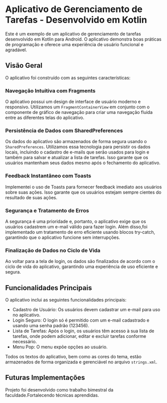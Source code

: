 # Aplicativo de Gerenciamento de Tarefas - Desenvolvido em Kotlin

Este é um exemplo de um aplicativo de gerenciamento de tarefas desenvolvido em Kotlin para Android. O aplicativo demonstra boas práticas de programação e oferece uma experiência de usuário funcional e agradável.

## Visão Geral

O aplicativo foi construído com as seguintes características:

### Navegação Intuitiva com Fragments

O aplicativo possui um design de interface de usuário moderno e responsivo. Utilizamos um `FragmentContainerView` em conjunto com o componente de gráfico de navegação para criar uma navegação fluida entre as diferentes telas do aplicativo.

### Persistência de Dados com SharedPreferences

Os dados do aplicativo são armazenados de forma segura usando o `SharedPreferences`. Utilizamos essa tecnologia para persistir os dados locais, incluindo o cadastro de e-mails que serão usados para login e também para salvar e atualizar a lista de tarefas. Isso garante que os usuários mantenham seus dados mesmo após o fechamento do aplicativo.

### Feedback Instantâneo com Toasts

Implementei o uso de Toasts para fornecer feedback imediato aos usuários sobre suas ações. Isso garante que os usuários estejam sempre cientes do resultado de suas ações.

### Segurança e Tratamento de Erros

A segurança é uma prioridade e, portanto, o aplicativo exige que os usuários cadastrem um e-mail válido para fazer login. Além disso,foi implementado um tratamento de erro eficiente usando blocos try-catch, garantindo que o aplicativo funcione sem interrupções.

### Finalização de Dados no Ciclo de Vida

Ao voltar para a tela de login, os dados são finalizados de acordo com o ciclo de vida do aplicativo, garantindo uma experiência de uso eficiente e segura.

## Funcionalidades Principais

O aplicativo inclui as seguintes funcionalidades principais:

- Cadastro de Usuário: Os usuários devem cadastrar um e-mail para uso no aplicativo.
- Login Seguro: O login só é permitido com um e-mail cadastrado e usando uma senha padrão (123456).
- Lista de Tarefas: Após o login, os usuários têm acesso à sua lista de tarefas, onde podem adicionar, editar e excluir tarefas conforme necessário.
- Menu Pop: O menu expõe opções ao usuário.

Todos os textos do aplicativo, bem como as cores do tema, estão armazenados de forma organizada e gerenciável no arquivo `strings.xml`.

## Futuras Implementações


Projeto foi desenvolvido como trabalho bimestral da faculdade.Fortalecendo técnicas aprendidas.


